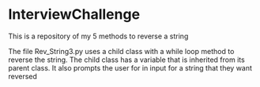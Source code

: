 # InterviewChallenge
This is a repository of my 5 methods to reverse a string

The file Rev_String3.py uses a child class with a while loop method to reverse the string. The child class has a variable that is inherited from its parent class.
It also prompts the user for in input for a string that they want reversed 
